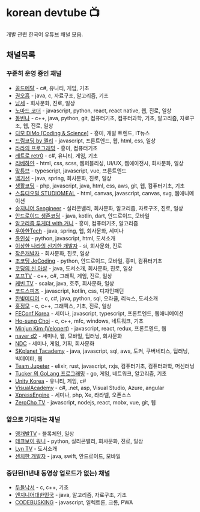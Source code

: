 # korean devtube 📺
개발 관련 한국어 유튜브 채널 모음.

## 채널목록
### 꾸준히 운영 중인 채널
- [골드메탈](https://www.youtube.com/user/GoldmetalYT) - c#, 유니티, 게임, 기초
- [권오흠](https://www.youtube.com/channel/UC-cOmaeWLm7Ii7erMQNatvA) - java, c, 자료구조, 알고리즘, 기초
- [남세](https://www.youtube.com/user/EchoNamSe/) - 회사문화, 진로, 일상
- [노마드 코더](https://www.youtube.com/channel/UCUpJs89fSBXNolQGOYKn0YQ) - javascript, python, react, react native, 웹, 진로, 일상
- [동빈나](https://www.youtube.com/channel/UChflhu32f5EUHlY7_SetNWw) - c++, java, python, git, 컴퓨터기초, 컴퓨터과학, 기초, 알고리즘, 자료구조, 웹, 진로, 일상
- [디모 DiMo [Coding & Science]](https://www.youtube.com/channel/UCVqKQvma-Cr-eQ4hgxETAFQ) - 흥미, 개발 트렌드, IT뉴스
- [드림코딩 by 엘리](https://www.youtube.com/channel/UC_4u-bXaba7yrRz_6x6kb_w) - javascript, 프론트엔드, 웹, html, css, 일상
- [라라의 프로그래밍](https://www.youtube.com/channel/UCjWnBKjlXv550KDiBjtW8vQ) - 흥미, 컴퓨터기초
- [레트로 retr0](https://www.youtube.com/channel/UCRWq4MPqifkmT2GyL2d2ZAQ) - c#, 유니티, 게임, 기초
- [리베하얀](https://www.youtube.com/channel/UCq7-gOh15ChDcFJ9xN9SYmg) - html, css, scss, 웹퍼블리싱, UI/UX, 웹에이전시, 회사문화, 일상
- [맠튜브](https://www.youtube.com/user/2woongjae) - typescript, javascript, vue, 프론트엔드
- [백기선](https://www.youtube.com/user/whiteship2000) - java, spring, 회사문화, 진로, 일상
- [생활코딩](https://www.youtube.com/user/egoing2/) - php, javascript, java, html, css, aws, git, 웹, 컴퓨터기초, 기초
- [스튜디오밀 STUDIOMEAL](https://www.youtube.com/channel/UC_s1FC7s5YVwDImzv-WG93Q) - html, canvas, javascript, canvas, svg, 웹애니메이션
- [승지니어 Sengineer](https://www.youtube.com/channel/UCW4ixpFivk6eJl8b5bFOLkg) - 실리콘밸리, 회사문화, 알고리즘, 자료구조, 진로, 일상
- [안드로이드 생존코딩](https://www.youtube.com/channel/UCz9n4yRsYYryRjrSCK0-YWA) - java, kotlin, dart, 안드로이드, 모바일
- [알고리즘 투게더 with 거니](https://www.youtube.com/channel/UCO7g158NWgLyn98z8v3zduA) - 흥미, 컴퓨터기초, 알고리즘
- [우아한Tech](https://www.youtube.com/channel/UC-mOekGSesms0agFntnQang) - java, spring, 웹, 회사문화, 세미나
- [윤인성](https://www.youtube.com/channel/UCJM7NRGBP9l5xOXU4XEU6UA/videos) - python, javascript, html, 도서소개
- [이상한 나라의 신기한 개발자](https://www.youtube.com/channel/UC76R9DL1NjD7aLr_C3eueLA) - si, 회사문화, 진로
- [작은개발자](https://www.youtube.com/channel/UCeenZhDWiyzeneiDrKtzZJA/) - 회사문화, 진로, 일상
- [조코딩 JoCoding](https://www.youtube.com/channel/UCQNE2JmbasNYbjGAcuBiRRg) - python, 안드로이드, 모바일, 흥미, 컴퓨터기초
- [코딩의 신 아샬](https://www.youtube.com/channel/UCLLncfeIYljE0o_yUw7MkcA) - java, 도서소개, 회사문화, 진로, 일상
- [포프TV](https://www.youtube.com/channel/UC63J0Q5huHSlbNT3KxvAaHQ) - c++, c#, 그래픽, 게임, 진로, 일상
- [케빈 TV](https://www.youtube.com/channel/UCsOJxLxzQl8IbwGS-Cp5t8w) - scalar, java, 호주, 회사문화, 일상
- [코드스피츠](https://www.youtube.com/channel/UCKXBpFPbho1tp-Ntlfc25kA) - javascript, kotlin, css, 디자인패턴
- [한빛미디어](https://www.youtube.com/user/HanbitMedia93) - c, c#, java, python, sql, 오라클, 리눅스, 도서소개
- [홍정모](https://www.youtube.com/channel/UCg6IlhycdYiK_nWB3spjIqA) - c, c++, 그래픽스, 기초, 진로, 일상
- [FEConf Korea](https://www.youtube.com/channel/UCWEzfYIpFBIG5jh6laXC6hA) - 세미나, javascript, typescript, 프론트엔드, 웹애니메이션
- [Ho-sung Choi](https://www.youtube.com/channel/UCdGTtaI-ERLjzZNLuBj3X6A) - c, c++, mfc, windows, 네트워크, 기초
- [Minjun Kim (Velopert)](https://www.youtube.com/channel/UCmMgRlN-3GKQ_CH7cOtLdvg) - javascript, react, redux, 프론트엔드, 웹
- [naver d2](https://www.youtube.com/channel/UCNrehnUq7Il-J7HQxrzp7CA/) - 세미나, 웹, 모바일, 딥러닝, 회사문화
- [NDC](https://www.youtube.com/channel/UC3ZjKSQX9JJRCjw3aSrBXSg) - 세미나, 게임, 기획, 회사문화
- [SKplanet Tacademy](https://www.youtube.com/channel/UCtV98yyffjUORQRGTuLHomw) - java, javascript, sql, aws, 도커, 쿠버네티스, 딥러닝, 빅데이터, 웹
- [Team Jupeter](https://www.youtube.com/channel/UCxnsWjMKyb6px5lDiqInDHA) - elixir, rust, javascript, rxjs, 컴퓨터기초, 컴퓨터과학, 머신러닝
- [Tucker 의 GoLang 프로그래밍](https://www.youtube.com/channel/UCZp_ftx6UB_32VfVmlS3o_A) - go, 게임, 네트워크, 알고리즘, 기초
- [Unity Korea](https://www.youtube.com/channel/UCQArZVLg7Omzg4cBReJTS3w) - 유니티, 게임, c#
- [VisualAcademy](https://www.youtube.com/user/visualacademy) - c#, .net, asp, Visual Studio, Azure, angular
- [XpressEngine](https://www.youtube.com/channel/UCmkz_6tNPIUeQKxh61s90mg) - 세미나, php, Xe, 라라벨, 오픈소스
- [ZeroCho TV](https://www.youtube.com/channel/UCp-vBtwvBmDiGqjvLjChaJw) - javascript, nodejs, react, mobx, vue, git, 웹

### 앞으로 기대되는 채널
- [맹개발TV](https://www.youtube.com/user/myh013) - 블록체인, 일상
- [테크보이 워니](https://www.youtube.com/channel/UC0uDM1xZMNBAoW2xnzhAQ7g/) - python, 실리콘밸리, 회사문화, 진로, 일상
- [Lyn TV](https://www.youtube.com/channel/UCi0AcmKGMkNyTC20b5aNkaQ) - 도서소개
- [센치한 개발자](https://www.youtube.com/channel/UCvb9oqG4CtZ5H4m_NSD1GYA/) - java, swift, 안드로이드, 모바일

### 중단된(1년내 동영상 업로드가 없는) 채널
- [두들낙서](https://www.youtube.com/channel/UCmGcqqKdIKnH_-oHnkoyshg/) - c, c++, 기초
- [엔지니어대한민국](https://www.youtube.com/channel/UCWMAh9cSkEn8v42YRO90BHA) - java, 알고리즘, 자료구조, 기초
- [CODEBUSKING](https://www.youtube.com/channel/UCrKE8ihOKHxYHBzI0Ys-Oow/) - javascript, 일렉트론, 크롬, PWA

